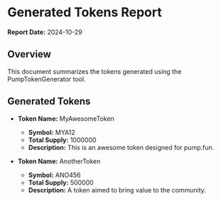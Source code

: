 # Generated Tokens Report

**Report Date:** 2024-10-29

## Overview
This document summarizes the tokens generated using the PumpTokenGenerator tool.

## Generated Tokens
- **Token Name:** MyAwesomeToken
  - **Symbol:** MYA12
  - **Total Supply:** 1000000
  - **Description:** This is an awesome token designed for pump.fun.

- **Token Name:** AnotherToken
  - **Symbol:** ANO456
  - **Total Supply:** 500000
  - **Description:** A token aimed to bring value to the community.
